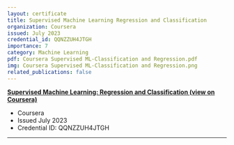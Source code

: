 ```yaml
---
layout: certificate
title: Supervised Machine Learning Regression and Classification 
organization: Coursera
issued: July 2023
credential_id: QQNZZUH4JTGH
importance: 7
category: Machine Learning
pdf: Coursera Supervised ML-Classification and Regression.pdf
img: Coursera Supervised ML-Classification and Regression.png
related_publications: false
---
```

**[Supervised Machine Learning: Regression and Classification (view on Coursera)](https://www.coursera.org/account/accomplishments/certificate/DAB8ZW2K43N2)**

* Coursera
* Issued July 2023
* Credential ID: QQNZZUH4JTGH

---
